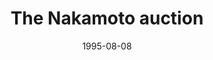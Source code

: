---
title : "The Nakamoto auction"
description : "How to sell goods without money."
slug : "the-nakamoto-auction"
draft : true
tags : ["code"]
date : "1995-08-08"
hidden: true
---